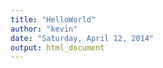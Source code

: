 ```yaml
---
title: "HelloWorld"
author: "kevin"
date: "Saturday, April 12, 2014"
output: html_document
---
```


###

